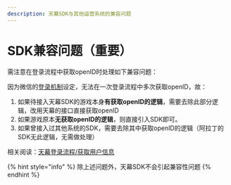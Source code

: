 ```yaml
---
description: 天幕SDK与其他运营系统的兼容问题
---
```


# SDK兼容问题（重要）

需注意在登录流程中获取openID时处理如下兼容问题：

因为微信的[登录机制](https://developers.weixin.qq.com/minigame/dev/guide/open-ability/login.html)设定，无法在一次登录流程中多次获取openID，故：

1. 如果待接入天幕SDK的游戏本身**有获取openID的逻辑**，需要去除此部分逻辑，改用天幕的接口直接获取openID
2. 如果游戏原本**无获取openID的逻辑**，则直接引入SDK即可。
3. 如果曾接入过其他系统的SDK，需要去除其中获取openID的逻辑（阿拉丁的SDK无此逻辑，无需做处理）

相关阅读：[天幕登录流程/获取用户信息](../selling/dev-guide/login/)

{% hint style="info" %}
除上述问题外，天幕SDK不会引起兼容性问题
{% endhint %}

